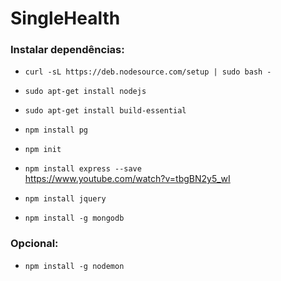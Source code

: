 # SingleHealth

### Instalar dependências:

* `curl -sL https://deb.nodesource.com/setup | sudo bash -`
* `sudo apt-get install nodejs`
* `sudo apt-get install build-essential`
* `npm install pg`
* `npm init`
* `npm install express --save`  
 https://www.youtube.com/watch?v=tbgBN2y5_wI
 
* `npm install jquery`
* `npm install -g mongodb`

  
### Opcional:

* `npm install -g nodemon`
